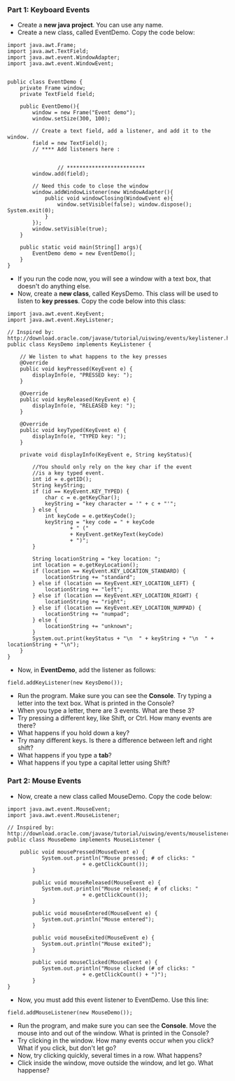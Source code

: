 ### Part 1: Keyboard Events ###
  * Create a **new java project**.  You can use any name.
  * Create a new class, called EventDemo.  Copy the code below:
```
import java.awt.Frame;
import java.awt.TextField;
import java.awt.event.WindowAdapter;
import java.awt.event.WindowEvent;


public class EventDemo {
	private Frame window;
	private TextField field;
	
	public EventDemo(){
		window = new Frame("Event demo");
		window.setSize(300, 100);
		
		// Create a text field, add a listener, and add it to the window.
		field = new TextField();
		// **** Add listeners here :


                // *************************
		window.add(field);
		
		// Need this code to close the window
		window.addWindowListener(new WindowAdapter(){
			public void windowClosing(WindowEvent e){
				window.setVisible(false); window.dispose(); System.exit(0);
			}
		});
		window.setVisible(true);
	}
	
	public static void main(String[] args){
		EventDemo demo = new EventDemo();
	}
}

```

  * If you run the code now, you will see a window with a text box, that doesn't do anything else.
  * Now, create a **new class**, called KeysDemo.  This class will be used to listen to **key presses**.  Copy the code below into this class:
```
import java.awt.event.KeyEvent;
import java.awt.event.KeyListener;

// Inspired by: http://download.oracle.com/javase/tutorial/uiswing/events/keylistener.html
public class KeysDemo implements KeyListener {

	// We listen to what happens to the key presses
	@Override
	public void keyPressed(KeyEvent e) {
		displayInfo(e, "PRESSED key: ");
	}

	@Override
	public void keyReleased(KeyEvent e) {
		displayInfo(e, "RELEASED key: ");
	}

	@Override
	public void keyTyped(KeyEvent e) {
		displayInfo(e, "TYPED key: ");
	}
	
	private void displayInfo(KeyEvent e, String keyStatus){
        
        //You should only rely on the key char if the event
        //is a key typed event.
        int id = e.getID();
        String keyString;
        if (id == KeyEvent.KEY_TYPED) {
            char c = e.getKeyChar();
            keyString = "key character = '" + c + "'";
        } else {
            int keyCode = e.getKeyCode();
            keyString = "key code = " + keyCode
                    + " ("
                    + KeyEvent.getKeyText(keyCode)
                    + ")";
        }
        
        String locationString = "key location: ";
        int location = e.getKeyLocation();
        if (location == KeyEvent.KEY_LOCATION_STANDARD) {
            locationString += "standard";
        } else if (location == KeyEvent.KEY_LOCATION_LEFT) {
            locationString += "left";
        } else if (location == KeyEvent.KEY_LOCATION_RIGHT) {
            locationString += "right";
        } else if (location == KeyEvent.KEY_LOCATION_NUMPAD) {
            locationString += "numpad";
        } else {
            locationString += "unknown";
        }
        System.out.print(keyStatus + "\n  " + keyString + "\n  " + locationString + "\n");
    }
}
```

  * Now, in **EventDemo**, add the listener as follows:
```
field.addKeyListener(new KeysDemo());
```
  * Run the program.  Make sure you can see the **Console**.  Try typing a letter into the text box.  What is printed in the Console?
  * When you type a letter, there are 3 events.  What are these 3?
  * Try pressing a different key, like Shift, or Ctrl.  How many events are there?
  * What happens if you hold down a key?
  * Try many different keys.  Is there a difference between left and right shift?
  * What happens if you type a **tab**?
  * What happens if you type a capital letter using Shift?

### Part 2: Mouse Events ###
  * Now, create a new class called MouseDemo.  Copy the code below:
```
import java.awt.event.MouseEvent;
import java.awt.event.MouseListener;

// Inspired by: http://download.oracle.com/javase/tutorial/uiswing/events/mouselistener.html
public class MouseDemo implements MouseListener {

	public void mousePressed(MouseEvent e) {
	       System.out.println("Mouse pressed; # of clicks: "
	                    + e.getClickCount());
	    }

	    public void mouseReleased(MouseEvent e) {
	       System.out.println("Mouse released; # of clicks: "
	                    + e.getClickCount());
	    }

	    public void mouseEntered(MouseEvent e) {
	       System.out.println("Mouse entered");
	    }

	    public void mouseExited(MouseEvent e) {
	       System.out.println("Mouse exited");
	    }

	    public void mouseClicked(MouseEvent e) {
	       System.out.println("Mouse clicked (# of clicks: "
	                    + e.getClickCount() + ")");
	    }
}
```
  * Now, you must add this event listener to EventDemo.  Use this line:
```
field.addMouseListener(new MouseDemo());
```
  * Run the program, and make sure you can see the **Console**.  Move the mouse into and out of the window.  What is printed in the Console?
  * Try clicking in the window.  How many events occur when you click?  What if you click, but don't let go?
  * Now, try clicking quickly, several times in a row.  What happens?
  * Click inside the window, move outside the window, and let go.  What happense?